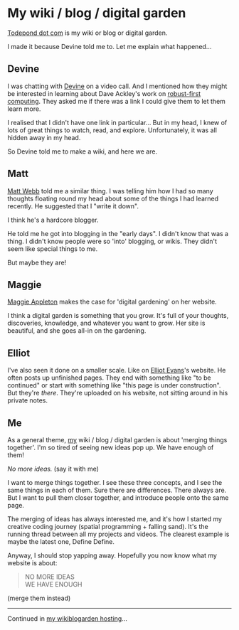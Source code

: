 # My wiki / blog / digital garden

[Todepond dot com](/) is my wiki or blog or digital garden.

I made it because Devine told me to. Let me explain what happened...

## Devine

I was chatting with [Devine](https://wiki.xxiivv.com/site/home.html) on a video call. And I mentioned how they might be interested in learning about Dave Ackley's work on [robust-first computing](https://www.youtube.com/watch?v=Dmlm6mtnSZs). They asked me if there was a link I could give them to let them learn more.

I realised that I didn't have one link in particular... But in my head, I knew of lots of great things to watch, read, and explore. Unfortunately, it was all hidden away in my head.

So Devine told me to make a wiki, and here we are.

## Matt

[Matt Webb](https://interconnected.org/home/) told me a similar thing. I was telling him how I had so many thoughts floating round my head about some of the things I had learned recently. He suggested that I "write it down".

I think he's a hardcore blogger.

He told me he got into blogging in the "early days". I didn't know that was a thing. I didn't know people were so 'into' blogging, or wikis. They didn't seem like special things to me.

But maybe they are!

## Maggie

[Maggie Appleton](https://maggieappleton.com/garden) makes the case for 'digital gardening' on her website.

I think a digital garden is something that you grow. It's full of your thoughts, discoveries, knowledge, and whatever you want to grow. Her site is beautiful, and she goes all-in on the gardening.

## Elliot

I've also seen it done on a smaller scale. Like on [Elliot Evans](https://elliot.website/editor/)'s website. He often posts up unfinished pages. They end with something like "to be continued" or start with something like "this page is under construction". But they're *there*. They're uploaded on his website, not sitting around in his private notes.

## Me

As a general theme, [my](#) wiki / blog / digital garden is about 'merging things together'. I'm so tired of seeing new ideas pop up. We have enough of them! 

*No more ideas.* (say it with me)

I want to merge things together. I see these three concepts, and I see the same things in each of them. Sure there are differences. There always are. But I want to pull them closer together, and introduce people onto the same page.

The merging of ideas has always interested me, and it's how I started my creative coding journey (spatial programming + falling sand). It's the running thread between all my projects and videos. The clearest example is maybe the latest one, Define Define.

Anyway, I should stop yapping away. Hopefully you now know what my website is about:

> NO MORE IDEAS<br>
> WE HAVE ENOUGH

(merge them instead)

<hr>

Continued in [my wikiblogarden hosting](./hosting)...
